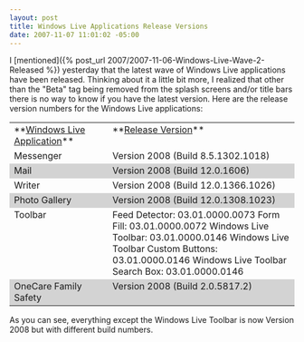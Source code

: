 ```yaml
---
layout: post
title: Windows Live Applications Release Versions
date: 2007-11-07 11:01:02 -05:00
---
```


I [mentioned]({% post_url 2007/2007-11-06-Windows-Live-Wave-2-Released %}) yesterday that the latest wave of Windows Live applications have been released. Thinking about it a little bit more, I realized that other than the "Beta" tag being removed from the splash screens and/or title bars there is no way to know if you have the latest version. Here are the release version numbers for the Windows Live applications:
 <table cellspacing="0" cellpadding="2" width="648" border="0"> <tbody> <tr> <td valign="top" width="198">**<u>Windows Live Application</u>**</td> <td valign="top" width="448">**<u>Release Version</u>**</td></tr> <tr> <td valign="top" width="198">Messenger</td> <td valign="top" width="448">Version 2008 (Build 8.5.1302.1018)</td></tr> <tr style="background-color: lightgrey"> <td valign="top" width="198">Mail</td> <td valign="top" width="448">Version 2008 (Build 12.0.1606)</td></tr> <tr> <td valign="top" width="198">Writer</td> <td valign="top" width="448">Version 2008 (Build 12.0.1366.1026)</td></tr> <tr style="background-color: lightgrey"> <td valign="top" width="198">Photo Gallery</td> <td valign="top" width="448">Version 2008 (Build 12.0.1308.1023)</td></tr> <tr> <td valign="top" width="198">Toolbar</td> <td valign="top" width="448">Feed Detector: 03.01.0000.0073  
Form Fill: 03.01.0000.0072  
Windows Live Toolbar: 03.01.0000.0146  
Windows Live Toolbar Custom Buttons: 03.01.0000.0146  
Windows Live Toolbar Search Box: 03.01.0000.0146</td></tr> <tr style="background-color: lightgrey"> <td valign="top" width="198">OneCare Family Safety</td> <td valign="top" width="448">Version 2008 (Build 2.0.5817.2)</td></tr></tbody></table> 

As you can see, everything except the Windows Live Toolbar is now Version 2008 but with different build numbers.
